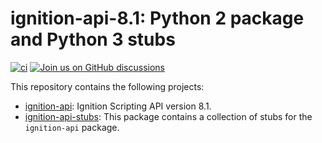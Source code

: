 # ignition-api-8.1: Python 2 package and Python 3 stubs

[![ci](https://github.com/ignition-devs/ignition-api-8.1/actions/workflows/ci.yml/badge.svg)](https://github.com/ignition-devs/ignition-api-8.1/actions/workflows/ci.yml)
[![Join us on GitHub discussions](https://img.shields.io/badge/github-discussions-informational)](https://github.com/orgs/ignition-devs/discussions)

This repository contains the following projects:

- [ignition-api]: Ignition Scripting API version 8.1.
- [ignition-api-stubs]: This package contains a collection of stubs for the
  `ignition-api` package.

[ignition-api]: https://github.com/ignition-devs/ignition-api-8.1/tree/main/ignition-api
[ignition-api-stubs]: https://github.com/ignition-devs/ignition-api-8.1/tree/main/ignition-api-stubs
